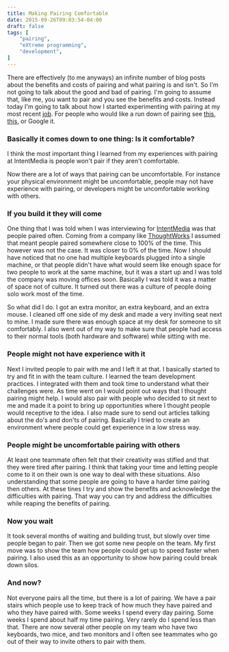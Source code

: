 ```yaml
---
title: Making Pairing Comfortable
date: 2015-09-26T09:03:54-04:00
draft: false
tags: [
    "pairing",
    "eXtreme programming",
    "development",
]
---
```

There are effectively (to me anyways) an infinite number of blog posts about the benefits and costs of pairing and what pairing is and isn't. So I'm not going to talk about the good and bad of pairing. I'm going to assume that, like me, you want to pair and you see the benefits and costs. Instead today I'm going to talk about how I started experimenting with pairing at my most recent [job](http://intentmedia.com/). For people who would like a run down of pairing see [this](http://guide.agilealliance.org/guide/pairing.html), [this](http://anh.cs.luc.edu/170/Kindergarten.html), or Google it. 


### Basically it comes down to one thing: Is it comfortable?

I think the most important thing I learned from my experiences with pairing at IntentMedia is people won't pair if they aren't comfortable.


Now there are a lot of ways that pairing can be uncomfortable. For instance your physical environment might be uncomfortable, people may not have experience with pairing, or developers might be uncomfortable working with others. 


### If you build it they will come


One thing that I was told when I was interviewing for [IntentMedia](http://intentmedia.com/) was that people paired often. Coming from a company like [ThoughtWorks](https://www.thoughtworks.com/) I assumed that meant people paired somewhere close to 100% of the time.  This however was not the case. It was closer to 0% of the time. Now I should have noticed that no one had multiple keyboards plugged into a single machine, or that people didn't have what would seem like enough space for two people to work at the same machine, but it was a start up and I was told the company was moving offices soon. Basically I was told it was a matter of space not of culture. It turned out there was a culture of people doing solo work most of the time. 

So what did I do. I got an extra monitor, an extra keyboard, and an extra mouse. I cleaned off one side of my desk and made a very inviting seat next to mine. I made sure there was enough space at my desk for someone to sit comfortably. I also went out of my way to make sure that people had access to their normal tools (both hardware and software) while sitting with me.

### People might not have experience with it


Next I invited people to pair with me and I left it at that. I basically started to try and fit in with the team culture. I learned the team development practices. I integrated with them and took time to understand what their challenges were. As time went on I would point out ways that I thought pairing might help.  I would also pair with people who decided to sit next to me and made it a point to bring up opportunities where I thought people would receptive to the idea. I also made sure to send out articles talking about the do's and don'ts of pairing. Basically I tried to create an environment where people could get experience in a low stress way.


### People might be uncomfortable pairing with others


At least one teammate often felt that their creativity was stifled and that they were tired after pairing. I think that taking your time and letting people come to it on their own is one way to deal with these situations. Also understanding that some people are going to have a harder time pairing then others. At these tines I try and show the benefits and acknowledge the difficulties with pairing. That way you can try and address the difficulties while reaping the benefits of pairing.


### Now you wait


It took several months of waiting and building trust, but slowly over time people began to pair.  Then we got some new people on the team.  My first move was to show the team how people could get up to speed faster when pairing.  I also used this as an opportunity to show how pairing could break down silos.



### And now?


Not everyone pairs all the time, but there is a lot of pairing. We have a pair stairs which people use to keep track of how much they have paired and who they have paired with. Some weeks I spend every day pairing. Some weeks I spend about half my time pairing. Very rarely do I spend less than that. There are now several other people on my team who have two keyboards, two mice, and two monitors and I often see teammates who go out of their way to invite others to pair with them. 